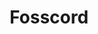 ---
codehost: https://github.com/fosscord/fosscord
instagram: https://instagram.com/fosscord
logohandle: fosscord
sort: fosscord
title: Fosscord
twitter: https://x.com/fosscord_
website: https://fosscord.com/
---